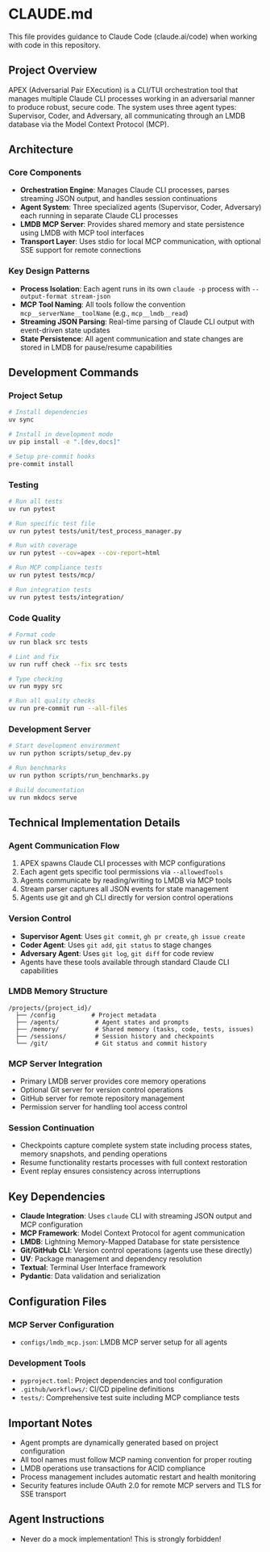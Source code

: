 # CLAUDE.md

This file provides guidance to Claude Code (claude.ai/code) when working with code in this repository.

## Project Overview

APEX (Adversarial Pair EXecution) is a CLI/TUI orchestration tool that manages multiple Claude CLI processes working in an adversarial manner to produce robust, secure code. The system uses three agent types: Supervisor, Coder, and Adversary, all communicating through an LMDB database via the Model Context Protocol (MCP).

## Architecture

### Core Components
- **Orchestration Engine**: Manages Claude CLI processes, parses streaming JSON output, and handles session continuations
- **Agent System**: Three specialized agents (Supervisor, Coder, Adversary) each running in separate Claude CLI processes
- **LMDB MCP Server**: Provides shared memory and state persistence using LMDB with MCP tool interfaces
- **Transport Layer**: Uses stdio for local MCP communication, with optional SSE support for remote connections

### Key Design Patterns
- **Process Isolation**: Each agent runs in its own `claude -p` process with `--output-format stream-json`
- **MCP Tool Naming**: All tools follow the convention `mcp__serverName__toolName` (e.g., `mcp__lmdb__read`)
- **Streaming JSON Parsing**: Real-time parsing of Claude CLI output with event-driven state updates
- **State Persistence**: All agent communication and state changes are stored in LMDB for pause/resume capabilities

## Development Commands

### Project Setup
```bash
# Install dependencies
uv sync

# Install in development mode
uv pip install -e ".[dev,docs]"

# Setup pre-commit hooks
pre-commit install
```

### Testing
```bash
# Run all tests
uv run pytest

# Run specific test file
uv run pytest tests/unit/test_process_manager.py

# Run with coverage
uv run pytest --cov=apex --cov-report=html

# Run MCP compliance tests
uv run pytest tests/mcp/

# Run integration tests
uv run pytest tests/integration/
```

### Code Quality
```bash
# Format code
uv run black src tests

# Lint and fix
uv run ruff check --fix src tests

# Type checking
uv run mypy src

# Run all quality checks
uv run pre-commit run --all-files
```

### Development Server
```bash
# Start development environment
uv run python scripts/setup_dev.py

# Run benchmarks
uv run python scripts/run_benchmarks.py

# Build documentation
uv run mkdocs serve
```

## Technical Implementation Details

### Agent Communication Flow
1. APEX spawns Claude CLI processes with MCP configurations
2. Each agent gets specific tool permissions via `--allowedTools`
3. Agents communicate by reading/writing to LMDB via MCP tools
4. Stream parser captures all JSON events for state management
5. Agents use git and gh CLI directly for version control operations

### Version Control
- **Supervisor Agent**: Uses `git commit`, `gh pr create`, `gh issue create`
- **Coder Agent**: Uses `git add`, `git status` to stage changes
- **Adversary Agent**: Uses `git log`, `git diff` for code review
- Agents have these tools available through standard Claude CLI capabilities

### LMDB Memory Structure
```
/projects/{project_id}/
  ├── /config          # Project metadata
  ├── /agents/          # Agent states and prompts
  ├── /memory/          # Shared memory (tasks, code, tests, issues)
  ├── /sessions/        # Session history and checkpoints
  └── /git/             # Git status and commit history
```

### MCP Server Integration
- Primary LMDB server provides core memory operations
- Optional Git server for version control operations
- GitHub server for remote repository management
- Permission server for handling tool access control

### Session Continuation
- Checkpoints capture complete system state including process states, memory snapshots, and pending operations
- Resume functionality restarts processes with full context restoration
- Event replay ensures consistency across interruptions

## Key Dependencies

- **Claude Integration**: Uses `claude` CLI with streaming JSON output and MCP configuration
- **MCP Framework**: Model Context Protocol for agent communication
- **LMDB**: Lightning Memory-Mapped Database for state persistence
- **Git/GitHub CLI**: Version control operations (agents use these directly)
- **UV**: Package management and dependency resolution
- **Textual**: Terminal User Interface framework
- **Pydantic**: Data validation and serialization

## Configuration Files

### MCP Server Configuration
- `configs/lmdb_mcp.json`: LMDB MCP server setup for all agents

### Development Tools
- `pyproject.toml`: Project dependencies and tool configuration
- `.github/workflows/`: CI/CD pipeline definitions
- `tests/`: Comprehensive test suite including MCP compliance tests

## Important Notes

- Agent prompts are dynamically generated based on project configuration
- All tool names must follow MCP naming convention for proper routing
- LMDB operations use transactions for ACID compliance
- Process management includes automatic restart and health monitoring
- Security features include OAuth 2.0 for remote MCP servers and TLS for SSE transport

## Agent Instructions

- Never do a mock implementation! This is strongly forbidden!
